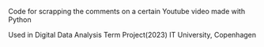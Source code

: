 Code for scrapping the comments on a certain Youtube video
made with Python

Used in Digital Data Analysis Term Project(2023)
IT University, Copenhagen
